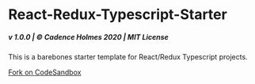 # React-Redux-Typescript-Starter

##### v 1.0.0 | © Cadence Holmes 2020 | MIT License

This is a barebones starter template for React/Redux Typescript projects.

[Fork on CodeSandbox](https://codesandbox.io/s/react-redux-typescript-starter-7ydyi)
